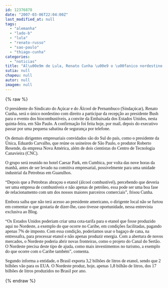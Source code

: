 ```yaml
---
id: 12376878
date: "2007-03-06T22:04:00Z"
last_modified_at: null
tags:
  - "alemanha"
  - "lado-b"
  - "lula"
  - "renato-russo"
  - "sao-paulo"
  - "thiago-cunha"
categories:
  - "noticias"
title: "Al\u00e9m de Lula, Renato Cunha \u00e9 o \u00fanico nordestino convidado para estar ao lado de Bush em S\u00e3o Paulo"
sutia: null
chapeu: null
autor: null
imagem: null
---
```

{% raw %}
<p><P><FONT face=Verdana>O presidente do Sindicato do Açúcar e do Álcool de Pernambuco (Sindaçúcar), Renato Cunha, será o único nordestino com direito a participar da recepção ao presidente Bush para o evento dos biocombustíveis, a convite da Embaixada dos Estados Unidos, nesta quinta-feira, em São Paulo. A confirmação foi feita hoje, por mail, depois do executivo passar por uma pequena sabatina de segurança por telefone.</FONT></P></p>
<p><P><FONT face=Verdana>Os demais dirigentes empresariais convidados são do Sul do país, como o presidente da Única, Eduardo Carvalho, que reúne os usineiros de São Paulo, o produtor Roberto Resende, da empresa Nova América, além de dois cientistas do Centro de Tecnologia Canavieira (CNC).</FONT></P></p>
<p><P><FONT face=Verdana>O grupo será reunido no hotel Caesar Park, em Cumbica, por volta das nove horas da manhã, antes de ser levado na comitiva empresarial, possivelmente para uma unidade industrial da Petrobras em Guarulhos.</FONT></P></p>
<p><P><FONT face=Verdana>“Depois que a Petrobras abraçou o etanol (álcool combustível), percebendo que deveria ser uma empresa de combustíveis e não apenas de petróleo, essa pode ser uma boa fase de relacionamento com um dos nossos maiores parceiros comerciais”, frisou Cunha.</FONT></P></p>
<p><P><FONT face=Verdana>Embora saiba que não terá acesso ao presidente americano, o dirigente local não se furtou em comentar o que gostaria de dizer-lhe, caso tivesse oportunidade, nessa entrevista exclusiva ao Blog.</FONT></P></p>
<p><P><FONT face=Verdana>“Os Estados Unidos poderiam criar uma cota-tarifa para o etanol que fosse produzido aqui no Nordeste, a exemplo do que ocorre no Caribe, em condições facilitadas, pagando apenas 7% de imposto. Com essa condição, poderíamos usar o bagaço de cana, na entressafra, para processar etanol e não apenas produzir energia. Com a abertura de novos mercados, o Nordeste poderia abrir novas fronteiras, como o projeto do Canal do Sertão. O Nordeste precisa deste tipo de ajuda, como mais investimentos no turismo, a exemplo do que ocorre com o Caribe também”, comenta.</FONT></P></p>
<p><P><FONT face=Verdana>Segundo informa a entidade, o Brasil exporta 3,2 bilhões de litros de etanol, sendo que 2 bilhões vão para os EUA. O Nordeste produz, hoje, apenas 1,8 bilhão de litros, dos 17 bilhões de litros produzidos no Brasil por ano.</FONT></P> </p>
{% endraw %}